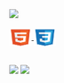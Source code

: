 <div>
   <a href="https://github.com/PriRodolpho">
<!--   <img height="160em" src="https://github-readme-stats.vercel.app/api?username=PriRodolpho&show_icons=true&theme=tokyonight&include_all_commits=true&count_private=true"/> -->
   <img height="160em" src="https://github-readme-stats.vercel.app/api/top-langs/?username=PriRodolpho&layout=compact&langs_count=6&theme=tokyonight"/>

</div>
<div style="display: inline_block"><br>
  <img align="center" alt="HTML" height="30" width="40" src="https://raw.githubusercontent.com/devicons/devicon/master/icons/html5/html5-original.svg">
  <img align="center" alt="CSS" height="30" width="40" src="https://raw.githubusercontent.com/devicons/devicon/master/icons/css3/css3-original.svg">
</div>
 
 <br>
  <br>
 
<div>  
  <a href = "mailto:ogrouverde@gmail.com"><img src="https://img.shields.io/badge/Gmail-D14836?style=for-the-badge&logo=gmail&logoColor=white" target="_blank"></a>
  <a href = "https://www.facebook.com/priscila.eduardo.9"><img src="https://img.shields.io/badge/Facebook-1877F2?style=for-the-badge&logo=facebook&logoColor=white" target="_blank"></a>
 
<!--![Snake animation](https://github.com/PriRodolpho/PriRodolpho/blob/output/github-contribution-grid-snake.svg) --!>
 
</div>
 
  
